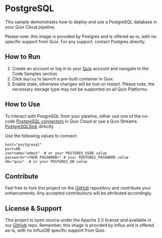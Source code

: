 # PostgreSQL

This sample demonstrates how to deploy and use a PostgreSQL database in your Quix Cloud pipeline. 

Please note: this image is provided by Postgres and is offered as-is, with no specific support from Quix. For any support, contact Postgres directly.

## How to Run

1. Create an account or log in to your [Quix](https://portal.platform.quix.io/signup?xlink=github) account and navigate to the Code Samples section.
2. Click `Deploy` to launch a pre-built container in Quix.
3. Enable state, otherwise changes will be lost on restart. Please note, the necessary storage type may not be supported on all Quix Platforms.

## How to Use
To interact with PosgreSQL from your pipeline, either use one of the no-code [PostgreSQL connectors](https://quix.io/integrations?category=SQL+DB)
in Quix Cloud or use a Quix Streams [PostgreSQLSink](https://quix.io/docs/quix-streams/connectors/sinks/postgresql-sink.html) directly.

Use the following values to connect:
```shell
host="postgresql"
port=80
username="admin"  # or your POSTGRES_USER value
password="<YOUR PASSWORD>" # your POSTGRES_PASSWORD value
db="quix"  # or your POSTGRES_DB value
```

## Contribute

Feel free to fork this project on the [GitHub](https://github.com/quixio/quix-samples) repository and contribute your enhancements. Any accepted contributions will be attributed accordingly.

## License & Support

This project is open source under the Apache 2.0 license and available in our [GitHub](https://github.com/quixio/quix-samples) repo. Remember, this image is provided by Influx and is offered as-is, with no InfluxDB specific support from Quix.